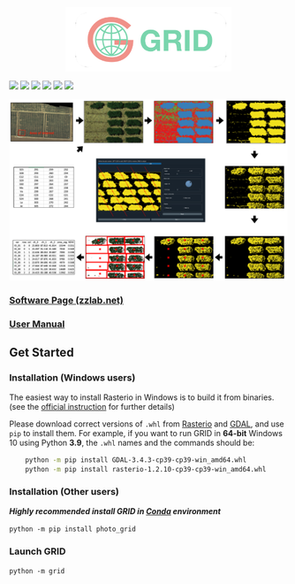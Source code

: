 <p align="center"><img src = "res/GRID_banner.png" width = 300></p>

[![](https://img.shields.io/pypi/pyversions/photo_grid.svg?logo=python&logoColor=white)](https://pypi.org/project/photo-grid/)
[![](https://img.shields.io/pypi/dm/photo_grid.svg?label=pypi%20downloads&logo=python&logoColor=white)](https://pypi.org/project/photo-grid/)
[![](https://img.shields.io/pypi/v/photo_grid.svg?label=pypi%20version&logo=python&logoColor=white)](https://pypi.org/project/photo-grid/)
[![](https://api.codacy.com/project/badge/Grade/626008b19df543ecb33a78e8f82f5e91)](https://app.codacy.com/manual/Poissonfish/photo_grid/dashboard)
[![](https://img.shields.io/github/license/poissonfish/photo_grid)](https://github.com/Poissonfish/GRID/blob/master/LICENSE)
[![](https://img.shields.io/github/languages/code-size/poissonfish/photo_grid)](https://github.com/Poissonfish/GRID/search?l=Python)

<img src = "res/abstract.png" width = 999>

### [Software Page (zzlab.net)](https://zzlab.net/GRID)

### [User Manual](https://poissonfish.github.io/GRID/index.html)

## Get Started
### Installation (Windows users)

The easiest way to install Rasterio in Windows is to build it from binaries. (see the [official instruction](https://rasterio.readthedocs.io/en/latest/installation.html) for further details)

Please download correct versions of `.whl` from
[Rasterio](https://www.lfd.uci.edu/~gohlke/pythonlibs/#rasterio) and
[GDAL](https://www.lfd.uci.edu/~gohlke/pythonlibs/#gdal), and use `pip` to install them.
For example, if you want to run GRID in **64-bit** Windows 10 using Python **3.9**,
the `.whl` names and the commands should be:

```bash
    python -m pip install GDAL-3.4.3-cp39-cp39-win_amd64.whl
    python -m pip install rasterio-1.2.10-cp39-cp39-win_amd64.whl
```

### Installation (Other users)

***Highly recommended install GRID in [Conda](https://poissonfish.github.io/GRID/installation.html) environment***

```python -m pip install photo_grid```

### Launch GRID
```python -m grid```